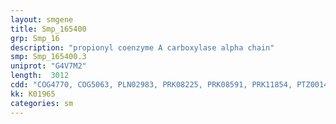```yaml
---
layout: smgene
title: Smp_165400
grp: Smp_16
description: "propionyl coenzyme A carboxylase alpha chain"
smp: Smp_165400.3
uniprot: "G4V7M2"
length:  3012
cdd: "COG4770, COG5063, PLN02983, PRK08225, PRK08591, PRK11854, PTZ00144, TIGR00514, TIGR01348, cd06850, cl02837, cl08365, cl11404, cl11592, cl17255, pfam00289, pfam00364, pfam00642, pfam02785, pfam02786, pfam15632, smart00356, smart00878"
kk: K01965
categories: sm
---
```


